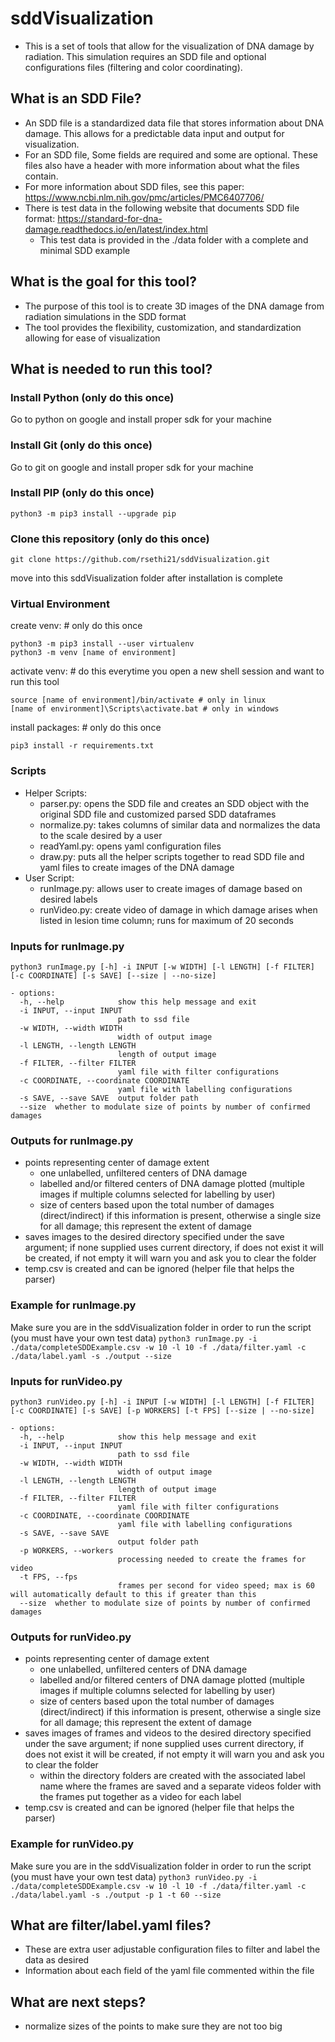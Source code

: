 # sddVisualization

- This is a set of tools that allow for the visualization of DNA damage by radiation. This simulation requires an SDD file and optional configurations files (filtering and color coordinating).

## What is an SDD File?

- An SDD file is a standardized data file that stores information about DNA damage. This allows for a predictable data input and output for visualization.
- For an SDD file, Some fields are required and some are optional. These files also have a header with more information about what the files contain.
- For more information about SDD files, see this paper: https://www.ncbi.nlm.nih.gov/pmc/articles/PMC6407706/
- There is test data in the following website that documents SDD file format: https://standard-for-dna-damage.readthedocs.io/en/latest/index.html
    - This test data is provided in the ./data folder with a complete and minimal SDD example

## What is the goal for this tool?

- The purpose of this tool is to create 3D images of the DNA damage from radiation simulations in the SDD format
- The tool provides the flexibility, customization, and standardization allowing for ease of visualization

## What is needed to run this tool?

### Install Python (only do this once)
Go to python on google and install proper sdk for your machine

### Install Git (only do this once)
Go to git on google and install proper sdk for your machine

### Install PIP (only do this once)
```
python3 -m pip3 install --upgrade pip
```
### Clone this repository (only do this once)
```
git clone https://github.com/rsethi21/sddVisualization.git
```
move into this sddVisualization folder after installation is complete
### Virtual Environment

create venv: # only do this once
```
python3 -m pip3 install --user virtualenv
python3 -m venv [name of environment]
```
activate venv: # do this everytime you open a new shell session and want to run this tool
```
source [name of environment]/bin/activate # only in linux
[name of environment]\Scripts\activate.bat # only in windows
```
install packages: # only do this once
```
pip3 install -r requirements.txt
```

### Scripts

- Helper Scripts:
    - parser.py: opens the SDD file and creates an SDD object with the original SDD file and customized parsed SDD dataframes
    - normalize.py: takes columns of similar data and normalizes the data to the scale desired by a user
    - readYaml.py: opens yaml configuration files
    - draw.py: puts all the helper scripts together to read SDD file and yaml files to create images of the DNA damage
- User Script:
    - runImage.py: allows user to create images of damage based on desired labels
    - runVideo.py: create video of damage in which damage arises when listed in lesion time column; runs for maximum of 20 seconds

### Inputs for runImage.py

```python3 runImage.py [-h] -i INPUT [-w WIDTH] [-l LENGTH] [-f FILTER] [-c COORDINATE] [-s SAVE] [--size | --no-size]```
```
- options:
  -h, --help            show this help message and exit
  -i INPUT, --input INPUT
                        path to ssd file
  -w WIDTH, --width WIDTH
                        width of output image
  -l LENGTH, --length LENGTH
                        length of output image
  -f FILTER, --filter FILTER
                        yaml file with filter configurations
  -c COORDINATE, --coordinate COORDINATE
                        yaml file with labelling configurations
  -s SAVE, --save SAVE  output folder path
  --size  whether to modulate size of points by number of confirmed damages
```
### Outputs for runImage.py

- points representing center of damage extent
    - one unlabelled, unfiltered centers of DNA damage
    - labelled and/or filtered centers of DNA damage plotted (multiple images if multiple columns selected for labelling by user)
    - size of centers based upon the total number of damages (direct/indirect) if this information is present, otherwise a single size for all damage; this represent the extent of damage
- saves images to the desired directory specified under the save argument; if none supplied uses current directory, if does not exist it will be created, if not empty it will warn you and ask you to clear the folder
- temp.csv is created and can be ignored (helper file that helps the parser)

### Example for runImage.py

Make sure you are in the sddVisualization folder in order to run the script (you must have your own test data)
```python3 runImage.py -i ./data/completeSDDExample.csv -w 10 -l 10 -f ./data/filter.yaml -c ./data/label.yaml -s ./output --size```

### Inputs for runVideo.py

```python3 runVideo.py [-h] -i INPUT [-w WIDTH] [-l LENGTH] [-f FILTER] [-c COORDINATE] [-s SAVE] [-p WORKERS] [-t FPS] [--size | --no-size]```
```
- options:
  -h, --help            show this help message and exit
  -i INPUT, --input INPUT
                        path to ssd file
  -w WIDTH, --width WIDTH
                        width of output image
  -l LENGTH, --length LENGTH
                        length of output image
  -f FILTER, --filter FILTER
                        yaml file with filter configurations
  -c COORDINATE, --coordinate COORDINATE
                        yaml file with labelling configurations
  -s SAVE, --save SAVE
                        output folder path
  -p WORKERS, --workers
                        processing needed to create the frames for video
  -t FPS, --fps
                        frames per second for video speed; max is 60 will automatically default to this if greater than this
  --size  whether to modulate size of points by number of confirmed damages
```
### Outputs for runVideo.py

- points representing center of damage extent
    - one unlabelled, unfiltered centers of DNA damage
    - labelled and/or filtered centers of DNA damage plotted (multiple images if multiple columns selected for labelling by user)
    - size of centers based upon the total number of damages (direct/indirect) if this information is present, otherwise a single size for all damage; this represent the extent of damage
- saves images of frames and videos to the desired directory specified under the save argument; if none supplied uses current directory, if does not exist it will be created, if not empty it will warn you and ask you to clear the folder
    - within the directory folders are created with the associated label name where the frames are saved and a separate videos folder with the frames put together as a video for each label
- temp.csv is created and can be ignored (helper file that helps the parser)

### Example for runVideo.py

Make sure you are in the sddVisualization folder in order to run the script (you must have your own test data)
```python3 runVideo.py -i ./data/completeSDDExample.csv -w 10 -l 10 -f ./data/filter.yaml -c ./data/label.yaml -s ./output -p 1 -t 60 --size```

## What are filter/label.yaml files?

- These are extra user adjustable configuration files to filter and label the data as desired
- Information about each field of the yaml file commented within the file

## What are next steps?
- normalize sizes of the points to make sure they are not too big
